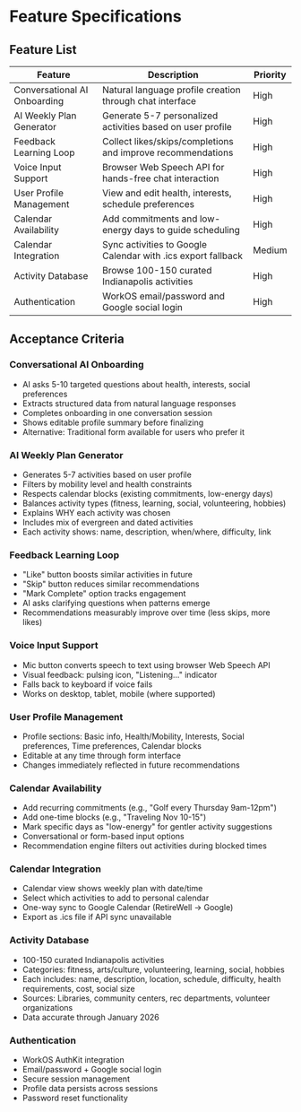 # Feature Specifications

## Feature List

| Feature | Description | Priority |
|---------|-------------|----------|
| Conversational AI Onboarding | Natural language profile creation through chat interface | High |
| AI Weekly Plan Generator | Generate 5-7 personalized activities based on user profile | High |
| Feedback Learning Loop | Collect likes/skips/completions and improve recommendations | High |
| Voice Input Support | Browser Web Speech API for hands-free chat interaction | High |
| User Profile Management | View and edit health, interests, schedule preferences | High |
| Calendar Availability | Add commitments and low-energy days to guide scheduling | High |
| Calendar Integration | Sync activities to Google Calendar with .ics export fallback | Medium |
| Activity Database | Browse 100-150 curated Indianapolis activities | High |
| Authentication | WorkOS email/password and Google social login | High |

## Acceptance Criteria

### Conversational AI Onboarding
- AI asks 5-10 targeted questions about health, interests, social preferences
- Extracts structured data from natural language responses
- Completes onboarding in one conversation session
- Shows editable profile summary before finalizing
- Alternative: Traditional form available for users who prefer it

### AI Weekly Plan Generator
- Generates 5-7 activities based on user profile
- Filters by mobility level and health constraints
- Respects calendar blocks (existing commitments, low-energy days)
- Balances activity types (fitness, learning, social, volunteering, hobbies)
- Explains WHY each activity was chosen
- Includes mix of evergreen and dated activities
- Each activity shows: name, description, when/where, difficulty, link

### Feedback Learning Loop
- "Like" button boosts similar activities in future
- "Skip" button reduces similar recommendations
- "Mark Complete" option tracks engagement
- AI asks clarifying questions when patterns emerge
- Recommendations measurably improve over time (less skips, more likes)

### Voice Input Support
- Mic button converts speech to text using browser Web Speech API
- Visual feedback: pulsing icon, "Listening..." indicator
- Falls back to keyboard if voice fails
- Works on desktop, tablet, mobile (where supported)

### User Profile Management
- Profile sections: Basic info, Health/Mobility, Interests, Social preferences, Time preferences, Calendar blocks
- Editable at any time through form interface
- Changes immediately reflected in future recommendations

### Calendar Availability
- Add recurring commitments (e.g., "Golf every Thursday 9am-12pm")
- Add one-time blocks (e.g., "Traveling Nov 10-15")
- Mark specific days as "low-energy" for gentler activity suggestions
- Conversational or form-based input options
- Recommendation engine filters out activities during blocked times

### Calendar Integration
- Calendar view shows weekly plan with date/time
- Select which activities to add to personal calendar
- One-way sync to Google Calendar (RetireWell → Google)
- Export as .ics file if API sync unavailable

### Activity Database
- 100-150 curated Indianapolis activities
- Categories: fitness, arts/culture, volunteering, learning, social, hobbies
- Each includes: name, description, location, schedule, difficulty, health requirements, cost, social size
- Sources: Libraries, community centers, rec departments, volunteer organizations
- Data accurate through January 2026

### Authentication
- WorkOS AuthKit integration
- Email/password + Google social login
- Secure session management
- Profile data persists across sessions
- Password reset functionality
